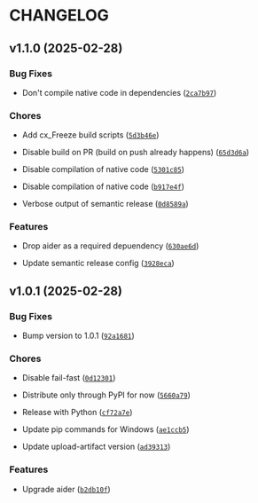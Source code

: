 # CHANGELOG


## v1.1.0 (2025-02-28)

### Bug Fixes

- Don't compile native code in dependencies
  ([`2ca7b97`](https://github.com/SgtAirRaid/opentips/commit/2ca7b97a239c725a4716f2b24ce26b04a44aa9f3))

### Chores

- Add cx_Freeze build scripts
  ([`5d3b46e`](https://github.com/SgtAirRaid/opentips/commit/5d3b46ea56dba1f9c1e1e42757bb26506f78e942))

- Disable build on PR (build on push already happens)
  ([`65d3d6a`](https://github.com/SgtAirRaid/opentips/commit/65d3d6a6ef1284cf3faa7d6a0e06d34468157b1c))

- Disable compilation of native code
  ([`5301c85`](https://github.com/SgtAirRaid/opentips/commit/5301c853318e88d9319665eb40996abcfa6827fd))

- Disable compilation of native code
  ([`b917e4f`](https://github.com/SgtAirRaid/opentips/commit/b917e4f206b2110267ba49a170387e5b1ae74390))

- Verbose output of semantic release
  ([`0d8589a`](https://github.com/SgtAirRaid/opentips/commit/0d8589a08c7eb735a29a34990b2a1116f4ad7e26))

### Features

- Drop aider as a required depuendency
  ([`630ae6d`](https://github.com/SgtAirRaid/opentips/commit/630ae6dc5d87e4a4bfa32edade657a05c3fe350d))

- Update semantic release config
  ([`3928eca`](https://github.com/SgtAirRaid/opentips/commit/3928eca0af19646cccd5b3ba3c3c9c0ddde4db0d))


## v1.0.1 (2025-02-28)

### Bug Fixes

- Bump version to 1.0.1
  ([`92a1681`](https://github.com/SgtAirRaid/opentips/commit/92a16817445dcfc89c817f45f07c05e8ec731cda))

### Chores

- Disable fail-fast
  ([`0d12301`](https://github.com/SgtAirRaid/opentips/commit/0d1230157301c70bac55b14c8ffcfceb54c28669))

- Distribute only through PyPI for now
  ([`5660a79`](https://github.com/SgtAirRaid/opentips/commit/5660a793ec56be5a2b4516175a4589fb06b65572))

- Release with Python
  ([`cf72a7e`](https://github.com/SgtAirRaid/opentips/commit/cf72a7e2b35a3ddb2873bc0f10c0bc8a9158493b))

- Update pip commands for Windows
  ([`ae1ccb5`](https://github.com/SgtAirRaid/opentips/commit/ae1ccb5915785e8340b13d152775bf92cafaff32))

- Update upload-artifact version
  ([`ad39313`](https://github.com/SgtAirRaid/opentips/commit/ad39313801efb72e75ab67b952ac91af3c0c0d1b))

### Features

- Upgrade aider
  ([`b2db10f`](https://github.com/SgtAirRaid/opentips/commit/b2db10f3e1ac0f95a28bed2a0b52f041cb921d41))
